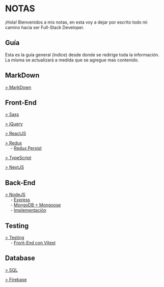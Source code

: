 # NOTAS

¡Hola! Bienvenidos a mis notas, en esta voy a dejar por escrito todo mi camino hacia ser Full-Stack Developer.

## Guía

Esta es la guía general (indice) desde donde se redirige toda la información.
La misma se actualizará a medida que se agregue mas contenido.

## MarkDown

[&gt; MarkDown](MARKDOWN.md)

## Front-End

[&gt; Sass](public/Front-End/Sass/Sass.md)

[&gt; jQuery](public/Front-End/JQuery/JQuery.md)

[&gt; ReactJS](public/Front-End/ReactJS/ReactJS.md)

[&gt; Redux](public/Front-End/Redux/Redux.md)  
&emsp; - [Redux Persist](public/Front-End/Redux/Redux.md#mantener-el-estado)

[&gt; TypeScript](public/Front-End/TypeScript/TypeScript.md)

[&gt; NextJS](public/Front-End/NextJS/NextJS.md)

## Back-End

[&gt; NodeJS](public/BackEnd/NodeJS/NodeJS.md)  
&emsp; - [Express](public/BackEnd/NodeJS/NodeJS.md#express)  
&emsp; - [MongoDB + Mongoose](public/BackEnd/NodeJS/NodeJS.md#mongoose)  
&emsp; - [Implementación](public/BackEnd/NodeJS/NodeJS.md#proyecto)  

## Testing

[&gt; Testing](public/Testing/Testing.md)  
&emsp; - [Front-End con Vitest](public/Testing/Front/React-Testing-Vitest.md)  

## Database

[&gt; SQL](public/DataBase/SQL/SQL.md)

[&gt; Firebase](public/DataBase/Firebase/Firebase.md)
